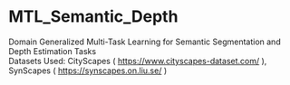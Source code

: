 # MTL_Semantic_Depth
Domain Generalized Multi-Task Learning for Semantic Segmentation and Depth Estimation Tasks  
Datasets Used: CityScapes ( https://www.cityscapes-dataset.com/ ), SynScapes ( https://synscapes.on.liu.se/ )  

